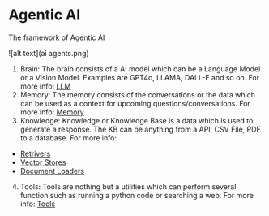 # Agentic AI

The framework of Agentic AI

![alt text](ai agents.png)

1. Brain: The brain consists of a AI model which can be a Language Model or a Vision Model. Examples are GPT4o, LLAMA, DALL-E and so on.
For more info: [LLM](https://python.langchain.com/docs/integrations/providers/)
2. Memory: The memory consists of the conversations or the data which can be used as a context for upcoming questions/conversations.
For more info: [Memory](https://langchain-ai.github.io/langgraph/concepts/memory/)
3. Knowledge: Knowledge or Knowledge Base is a data which is used to generate a response. The KB can be anything from a API, CSV File, PDF to a database.
For more info: 
- [Retrivers](https://python.langchain.com/docs/integrations/retrievers/)
- [Vector Stores](https://python.langchain.com/docs/integrations/vectorstores/)
- [Document Loaders](https://python.langchain.com/docs/integrations/document_loaders/)
4. Tools: Tools are nothing but a utilities which can perform several function such as running a python code or searching a web.
For more info: [Tools](https://python.langchain.com/docs/integrations/tools/)